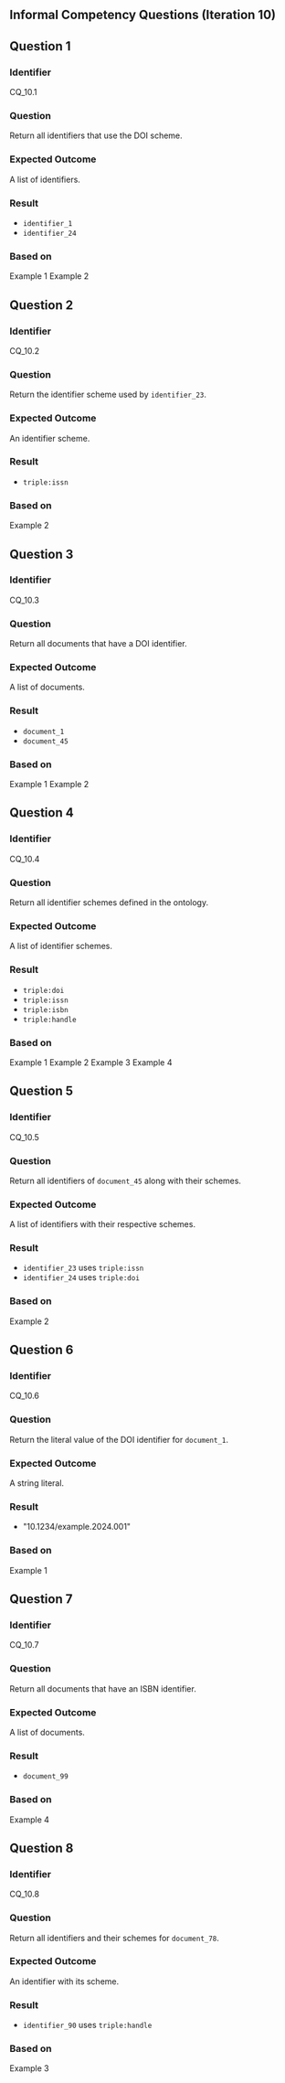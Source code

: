 ## Informal Competency Questions (Iteration 10)

## Question 1

### Identifier
CQ_10.1

### Question
Return all identifiers that use the DOI scheme.

### Expected Outcome
A list of identifiers.

### Result
* `identifier_1`
* `identifier_24`

### Based on
Example 1
Example 2


## Question 2

### Identifier
CQ_10.2

### Question
Return the identifier scheme used by `identifier_23`.

### Expected Outcome
An identifier scheme.

### Result
* `triple:issn`

### Based on
Example 2


## Question 3

### Identifier
CQ_10.3

### Question
Return all documents that have a DOI identifier.

### Expected Outcome
A list of documents.

### Result
* `document_1`
* `document_45`

### Based on
Example 1
Example 2


## Question 4

### Identifier
CQ_10.4

### Question
Return all identifier schemes defined in the ontology.

### Expected Outcome
A list of identifier schemes.

### Result
* `triple:doi`
* `triple:issn`
* `triple:isbn`
* `triple:handle`

### Based on
Example 1
Example 2
Example 3
Example 4


## Question 5

### Identifier
CQ_10.5

### Question
Return all identifiers of `document_45` along with their schemes.

### Expected Outcome
A list of identifiers with their respective schemes.

### Result
* `identifier_23` uses `triple:issn`
* `identifier_24` uses `triple:doi`

### Based on
Example 2


## Question 6

### Identifier
CQ_10.6

### Question
Return the literal value of the DOI identifier for `document_1`.

### Expected Outcome
A string literal.

### Result
* "10.1234/example.2024.001"

### Based on
Example 1


## Question 7

### Identifier
CQ_10.7

### Question
Return all documents that have an ISBN identifier.

### Expected Outcome
A list of documents.

### Result
* `document_99`

### Based on
Example 4


## Question 8

### Identifier
CQ_10.8

### Question
Return all identifiers and their schemes for `document_78`.

### Expected Outcome
An identifier with its scheme.

### Result
* `identifier_90` uses `triple:handle`

### Based on
Example 3
